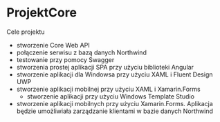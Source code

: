 # ProjektCore



Cele projektu
- stworzenie Core Web API
- połączenie serwisu z bazą danych Northwind
- testowanie przy pomocy Swagger
- stworzenia prostej aplikacji SPA przy użyciu biblioteki Angular
- stworzenie aplikacji dla Windowsa przy użyciu XAML i Fluent Design UWP
- stworzenie aplikacji mobilnej przy użyciu XAML i Xamarin.Forms
  - stworzenie aplikacji przy użyciu Windows Template Studio
- stworzenie aplikacji mobilnych przy użyciu Xamarin.Forms. Aplikacja będzie umożliwiała zarządzanie klientami w bazie danych Northwind
